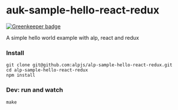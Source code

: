 # auk-sample-hello-react-redux

[![Greenkeeper badge](https://badges.greenkeeper.io/alpjs/alp-sample-hello-react-redux.svg)](https://greenkeeper.io/)

A simple hello world example with alp, react and redux

### Install

```
git clone git@github.com:alpjs/alp-sample-hello-react-redux.git
cd alp-sample-hello-react-redux
npm install
```

### Dev: run and watch

```
make
```
